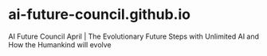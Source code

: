 # ai-future-council.github.io
AI Future Council April | The Evolutionary Future Steps with Unlimited AI and How the Humankind will evolve
